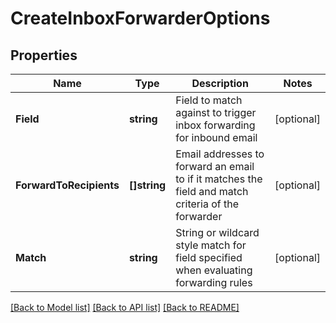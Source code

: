 # CreateInboxForwarderOptions

## Properties

Name | Type | Description | Notes
------------ | ------------- | ------------- | -------------
**Field** | **string** | Field to match against to trigger inbox forwarding for inbound email | [optional] 
**ForwardToRecipients** | **[]string** | Email addresses to forward an email to if it matches the field and match criteria of the forwarder | [optional] 
**Match** | **string** | String or wildcard style match for field specified when evaluating forwarding rules | [optional] 

[[Back to Model list]](../README#documentation-for-models) [[Back to API list]](../README#documentation-for-api-endpoints) [[Back to README]](../README)


